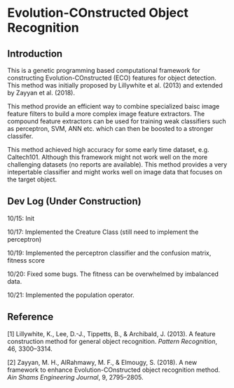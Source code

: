 # Evolution-COnstructed Object Recognition

## Introduction

This is a genetic programming based computational framework for constructing Evolution-COnstructed (ECO) features for object detection. This method was initially proposed by Lillywhite et al. (2013) and extended by Zayyan et al. (2018). 


This method provide an efficient way to combine specialized baisc image feature filters to build a more complex image feature extractors. The compound feature extractors can be used for training weak classifiers such as perceptron, SVM, ANN etc. which can then be boosted to a stronger classifer. 

This method achieved high accuracy for some early time dataset, e.g. Caltech101. Although this framework might not work well on the more challenging datasets (no reports are available). This method provides a very intepertable classifier and might works well on image data that focuses on the target object. 

## Dev Log (Under Construction)

10/15:  Init

10/17:  Implemented the Creature Class (still need to implement the perceptron)

10/19:  Implemented the perceptron classifier and the confusion matrix, fitness score

10/20:  Fixed some bugs. The fitness can be overwhelmed by imbalanced data. 

10/21:  Implemented the population operator.

## Reference

[1] Lillywhite, K., Lee, D.-J., Tippetts, B., & Archibald, J. (2013). A feature construction method for general object recognition. _Pattern Recognition_, 46, 3300–3314.

[2] Zayyan, M. H., AlRahmawy, M. F., & Elmougy, S. (2018). A new framework to enhance Evolution-COnstructed object recognition method. _Ain Shams Engineering Journal_, 9, 2795–2805.
